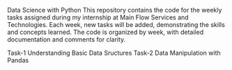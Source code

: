 Data Science with Python
 This repository contains the code for the weekly tasks assigned during my internship at Main Flow Services and Technologies. Each week, new tasks will be added, demonstrating the skills and concepts learned. The code is organized by week, with detailed documentation and comments for clarity.

Task-1 Understanding Basic Data Sructures
Task-2 Data Manipulation with Pandas
